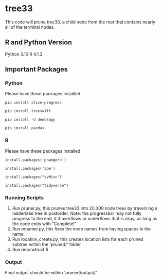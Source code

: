 # tree33
This code will prune tree33, a child node from the root that contains nearly all of the terminal nodes.

## R and Python Version
Python 3.10
R 4.1.2

## Important Packages
### Python
Please have these packages installed:

    pip install alive-progress

    pip install treeswift

    pip install -U dendropy

    pip install pandas


### R
Please have these packages installed:

    install.packages('phangorn')
    
    install.packages('ape')
    
    install.packages("svMisc")
    
    install.packages("tidyverse")

### Running Scripts
1. Run pruner.py, this prunes tree33 into 20,000 node trees by traversing a ladderized tree in postorder. Note: the progressbar may not fully progress to the end, if it overflows or underflows that is okay, as long as the code ends with "Complete!"
2. Run renamer.py, this fixes the node names from having spaces in the name. 
3. Run location_create.py, this creates location lists for each pruned subtree within the 'pruned/' folder
4. Run reconstruct.R

### Output
Final output should be within 'pruned/output/'

